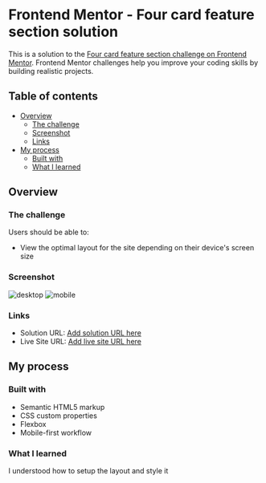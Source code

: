 # Frontend Mentor - Four card feature section solution

This is a solution to the [Four card feature section challenge on Frontend Mentor](https://www.frontendmentor.io/challenges/four-card-feature-section-weK1eFYK). Frontend Mentor challenges help you improve your coding skills by building realistic projects. 

## Table of contents

- [Overview](#overview)
  - [The challenge](#the-challenge)
  - [Screenshot](#screenshot)
  - [Links](#links)
- [My process](#my-process)
  - [Built with](#built-with)
  - [What I learned](#what-i-learned)

## Overview

### The challenge

Users should be able to:

- View the optimal layout for the site depending on their device's screen size

### Screenshot
![desktop](https://user-images.githubusercontent.com/20295349/135324874-519b780a-3fa1-447a-b41d-06b0525adab1.jpg)
![mobile](https://user-images.githubusercontent.com/20295349/135324896-0a00ad54-25a7-45bf-a0ec-c527ae1fe6a6.jpg)

### Links

- Solution URL: [Add solution URL here](https://www.frontendmentor.io/solutions/html-css-RN6jhWk9q)
- Live Site URL: [Add live site URL here](https://tanzeel159.github.io/Four-Card-Feature/)

## My process

### Built with

- Semantic HTML5 markup
- CSS custom properties
- Flexbox
- Mobile-first workflow

### What I learned

I understood how to setup the layout and style it
